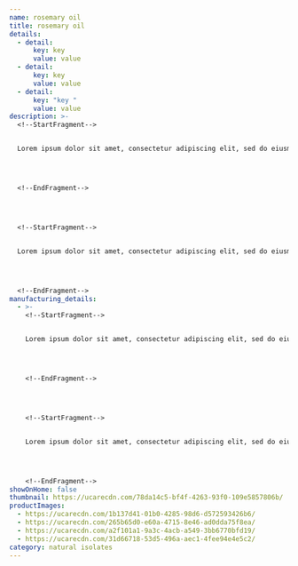 ```yaml
---
name: rosemary oil
title: rosemary oil
details:
  - detail:
      key: key
      value: value
  - detail:
      key: key
      value: value
  - detail:
      key: "key "
      value: value
description: >-
  <!--StartFragment-->


  Lorem ipsum dolor sit amet, consectetur adipiscing elit, sed do eiusmod tempor incididunt ut labore et dolore magna aliqua. Senectus et netus et malesuada fames. Nulla facilisi etiam dignissim diam quis enim lobortis scelerisque fermentum.




  <!--EndFragment-->




  <!--StartFragment-->


  Lorem ipsum dolor sit amet, consectetur adipiscing elit, sed do eiusmod tempor incididunt ut labore et dolore magna aliqua. Senectus et netus et malesuada fames. Nulla facilisi etiam dignissim diam quis enim lobortis scelerisque fermentum.




  <!--EndFragment-->
manufacturing_details:
  - >-
    <!--StartFragment-->


    Lorem ipsum dolor sit amet, consectetur adipiscing elit, sed do eiusmod tempor incididunt ut labore et dolore magna aliqua. Senectus et netus et malesuada fames. Nulla facilisi etiam dignissim diam quis enim lobortis scelerisque fermentum.




    <!--EndFragment-->




    <!--StartFragment-->


    Lorem ipsum dolor sit amet, consectetur adipiscing elit, sed do eiusmod tempor incididunt ut labore et dolore magna aliqua. Senectus et netus et malesuada fames. Nulla facilisi etiam dignissim diam quis enim lobortis scelerisque fermentum.




    <!--EndFragment-->
showOnHome: false
thumbnail: https://ucarecdn.com/78da14c5-bf4f-4263-93f0-109e5857806b/
productImages:
  - https://ucarecdn.com/1b137d41-01b0-4285-98d6-d572593426b6/
  - https://ucarecdn.com/265b65d0-e60a-4715-8e46-ad0dda75f8ea/
  - https://ucarecdn.com/a2f101a1-9a3c-4acb-a549-3bb6770bfd19/
  - https://ucarecdn.com/31d66718-53d5-496a-aec1-4fee94e4e5c2/
category: natural isolates
---
```

